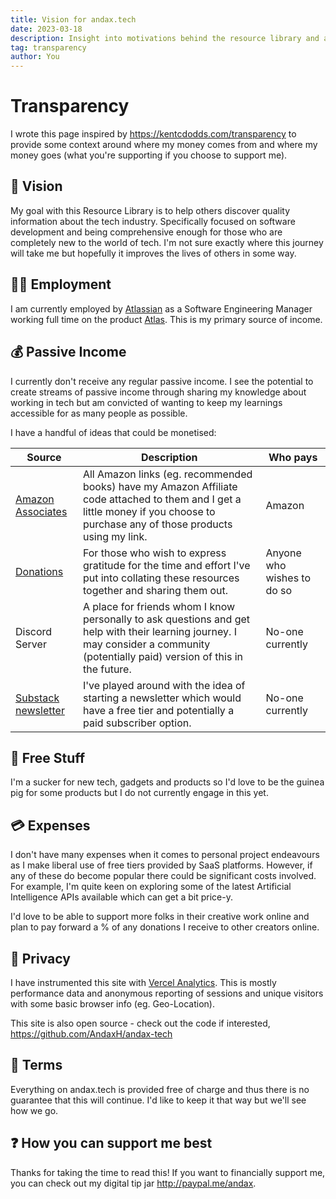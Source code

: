 ```yaml
---
title: Vision for andax.tech
date: 2023-03-18
description: Insight into motivations behind the resource library and any money involved
tag: transparency
author: You
---
```


# Transparency

I wrote this page inspired by https://kentcdodds.com/transparency to provide some context around where my money comes from and where my money goes (what you're supporting if you choose to support me).

## 🚀 Vision

My goal with this Resource Library is to help others discover quality information about the tech industry. Specifically focused on software development and being comprehensive enough for those who are completely new to the world of tech. I'm not sure exactly where this journey will take me but hopefully it improves the lives of others in some way.

## 👨‍💻 Employment

I am currently employed by [Atlassian](https://www.atlassian.com/) as a Software Engineering Manager working full time on the product [Atlas](https://www.atlassian.com/software/atlas). This is my primary source of income.

## 💰 Passive Income

I currently don't receive any regular passive income. I see the potential to create streams of passive income through sharing my knowledge about working in tech but am convicted of wanting to keep my learnings accessible for as many people as possible.

I have a handful of ideas that could be monetised:

| Source                                                                         | Description                                                                                                                                                                        | Who pays                   |
| ------------------------------------------------------------------------------ | ---------------------------------------------------------------------------------------------------------------------------------------------------------------------------------- | -------------------------- |
| [Amazon Associates](https://affiliate-program.amazon.com.au/?tag=andaxtech-22) | All Amazon links (eg. recommended books) have my Amazon Affiliate code attached to them and I get a little money if you choose to purchase any of those products using my link.    | Amazon                     |
| [Donations](https://www.paypal.com/paypalme/andax)                             | For those who wish to express gratitude for the time and effort I've put into collating these resources together and sharing them out.                                             | Anyone who wishes to do so |
| Discord Server                                                                 | A place for friends whom I know personally to ask questions and get help with their learning journey. I may consider a community (potentially paid) version of this in the future. | No-one currently           |
| [Substack newsletter](https://substack.com/)                                   | I've played around with the idea of starting a newsletter which would have a free tier and potentially a paid subscriber option.                                                   | No-one currently           |

## 👀 Free Stuff

I'm a sucker for new tech, gadgets and products so I'd love to be the guinea pig for some products but I do not currently engage in this yet.

## 💳 Expenses

I don't have many expenses when it comes to personal project endeavours as I make liberal use of free tiers provided by SaaS platforms. However, if any of these do become popular there could be significant costs involved. For example, I'm quite keen on exploring some of the latest Artificial Intelligence APIs available which can get a bit price-y.

I'd love to be able to support more folks in their creative work online and plan to pay forward a % of any donations I receive to other creators online.

## 🔐 Privacy

I have instrumented this site with [Vercel Analytics](https://vercel.com/analytics). This is mostly performance data and anonymous reporting of sessions and unique visitors with some basic browser info (eg. Geo-Location).

This site is also open source - check out the code if interested, https://github.com/AndaxH/andax-tech

## 📄 Terms

Everything on andax.tech is provided free of charge and thus there is no guarantee that this will continue. I'd like to keep it that way but we'll see how we go.

## ❓ How you can support me best

Thanks for taking the time to read this! If you want to financially support me, you can check out my digital tip jar http://paypal.me/andax.
